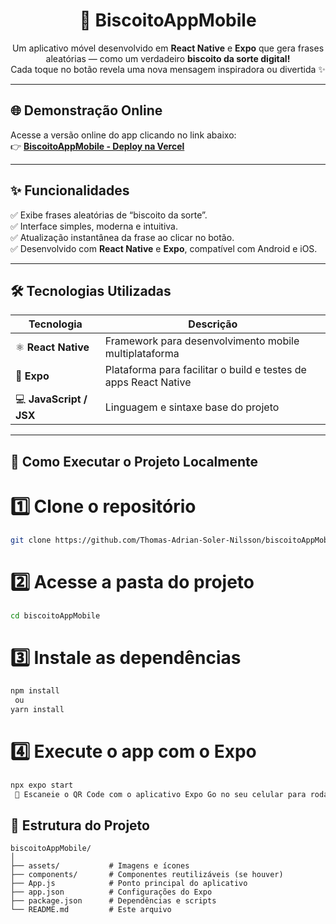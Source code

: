 <h1 align="center">🍪 BiscoitoAppMobile</h1>

<p align="center">
  Um aplicativo móvel desenvolvido em <b>React Native</b> e <b>Expo</b> que gera frases aleatórias — como um verdadeiro <b>biscoito da sorte digital!</b>  
  <br>
  Cada toque no botão revela uma nova mensagem inspiradora ou divertida ✨
</p>

---

## 🌐 Demonstração Online

Acesse a versão online do app clicando no link abaixo:  
👉 **[BiscoitoAppMobile - Deploy na Vercel](https://biscoito-app-mobile-skof.vercel.app/?classId=81da0d39-74da-49e2-9f37-faf10b905f16&assignmentId=234c869c-d002-4ebf-9cc2-d78b6d163e29&submissionId=f[...)**

---

## ✨ Funcionalidades

✅ Exibe frases aleatórias de “biscoito da sorte”.  
✅ Interface simples, moderna e intuitiva.  
✅ Atualização instantânea da frase ao clicar no botão.  
✅ Desenvolvido com **React Native** e **Expo**, compatível com Android e iOS.  

---

## 🛠️ Tecnologias Utilizadas

| Tecnologia | Descrição |
|-------------|------------|
| ⚛️ **React Native** | Framework para desenvolvimento mobile multiplataforma |
| 📱 **Expo** | Plataforma para facilitar o build e testes de apps React Native |
| 💻 **JavaScript / JSX** | Linguagem e sintaxe base do projeto |

---

## 🚀 Como Executar o Projeto Localmente

# 1️⃣ Clone o repositório
```bash
git clone https://github.com/Thomas-Adrian-Soler-Nilsson/biscoitoAppMobile.git
````
# 2️⃣ Acesse a pasta do projeto
```bash
cd biscoitoAppMobile
````
# 3️⃣ Instale as dependências
```bash
npm install
 ou
yarn install
```
# 4️⃣ Execute o app com o Expo
```bash
npx expo start
 📲 Escaneie o QR Code com o aplicativo Expo Go no seu celular para rodar o app.
````
## 📁 Estrutura do Projeto

```text
biscoitoAppMobile/
│
├── assets/           # Imagens e ícones
├── components/       # Componentes reutilizáveis (se houver)
├── App.js            # Ponto principal do aplicativo
├── app.json          # Configurações do Expo
├── package.json      # Dependências e scripts
└── README.md         # Este arquivo
```
